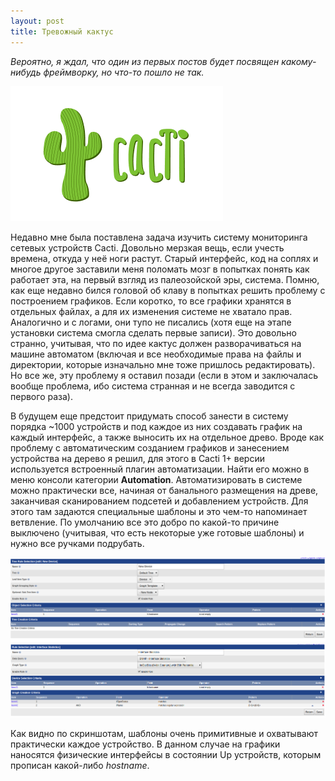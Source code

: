 ```yaml
---
layout: post
title: Тревожный кактус
---
```


*Вероятно, я ждал, что один из первых постов будет посвящен какому-нибудь фреймворку, но что-то пошло не так.*

![Cacti](/images/cacti.png)

Недавно мне была поставлена задача изучить систему мониторинга сетевых устройств Cacti. Довольно мерзкая вещь, если учесть времена, откуда у неё ноги растут. Старый интерфейс, код на соплях и многое другое заставили меня поломать мозг в попытках понять как работает эта, на первый взгляд из палеозойской эры, система. Помню, как еще недавно бился головой об клаву в попытках решить проблему с построением графиков. Если коротко, то все графики хранятся в отдельных файлах, а для их изменения системе не хватало прав. Аналогично и с логами, они тупо не писались (хотя еще на этапе установки система смогла сделать первые записи). Это довольно странно, учитывая, что по идее кактус должен разворачиваться на машине автоматом (включая и все необходимые права на файлы и директории, которые изначально мне тоже пришлось редактировать). Но все же, эту проблему я оставил позади (если в этом и заключалась вообще проблема, ибо система странная и не всегда заводится с первого раза).

В будущем еще предстоит придумать способ занести в систему порядка ~1000 устройств и под каждое из них создавать график на каждый интерфейс, а также выносить их на отдельное древо. Вроде как проблему с автоматическим созданием графиков и занесением устройства на дерево я решил, для этого в Cacti 1+ версии используется встроенный плагин автоматизации. Найти его можно в меню консоли категории __Automation__. Автоматизировать в системе можно практически все, начиная от банального размещения на древе, заканчивая сканированием подсетей и добавлением устройств. Для этого там задаются специальные шаблоны и это чем-то напоминает ветвление. По умолчанию все это добро по какой-то причине выключено (учитывая, что есть некоторые уже готовые шаблоны) и нужно все ручками подрубать.

![Шаблон устройства](/images/cacti_thresholds/1.png)
![Шаблон графиков](/images/cacti_thresholds/2.png)

Как видно по скриншотам, шаблоны очень примитивные и охватывают практически каждое устройство. В данном случае на графики наносятся физические интерфейсы в состоянии Up устройств, которым прописан какой-либо *hostname*.


